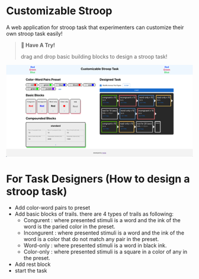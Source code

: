 # Customizable Stroop
A web application for stroop task that experimenters can customize their own stroop task easily! 
> **🧩 Have A Try!**
> 
> drag and drop basic building blocks to design a stroop task!


![screenshot](./public/screenshot.png)

# For Task Designers (How to design a stroop task)
- Add color-word pairs to preset
- Add basic blocks of trails. there are 4 types of trails as following:
    - Congurent : where presented stimuli is a word and the ink of the word is the paried color in the preset.
    - Incongurent : where presented stimuli is a word and the ink of the word is a color that do not match any pair in the preset.
    - Word-only : where presented stimuli is a word in black ink.
    - Color-only : where presented stimuli is a square in a color of any in the preset.
- Add rest block
- start the task


